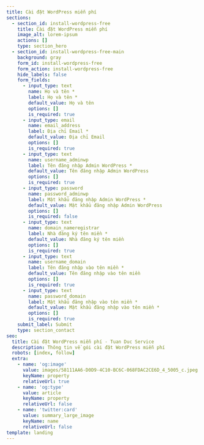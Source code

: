```yaml
---
title: Cài đặt WordPress miễn phí
sections:
  - section_id: install-wordpress-free
    title: Cài đặt WordPress miễn phí
    image_alt: lorem-ipsum
    actions: []
    type: section_hero
  - section_id: install-wordpress-free-main
    background: gray
    form_id: install-wordpress-free
    form_action: install-wordpress-free
    hide_labels: false
    form_fields:
      - input_type: text
        name: Họ và tên *
        label: Họ và tên *
        default_value: Họ và tên
        options: []
        is_required: true
      - input_type: email
        name: email_address
        label: Địa chỉ Email *
        default_value: Địa chỉ Email
        options: []
        is_required: true
      - input_type: text
        name: username_adminwp
        label: Tên đăng nhập Admin WordPress *
        default_value: Tên đăng nhập Admin WordPress
        options: []
        is_required: true
      - input_type: password
        name: password_adminwp
        label: Mật khẩu đăng nhập Admin WordPress *
        default_value: Mật khẩu đăng nhập Admin WordPress
        options: []
        is_required: false
      - input_type: text
        name: domain_nameregistrar
        label: Nhà đăng ký tên miền *
        default_value: Nhà đăng ký tên miền
        options: []
        is_required: true
      - input_type: text
        name: username_domain
        label: Tên đăng nhập vào tên miền *
        default_value: Tên đăng nhập vào tên miền
        options: []
        is_required: true
      - input_type: text
        name: password_domain
        label: Mật khẩu đăng nhập vào tên miền *
        default_value: Mật khẩu đăng nhập vào tên miền *
        options: []
        is_required: true
    submit_label: Submit
    type: section_contact
seo:
  title: Cài đặt WordPress miễn phí - Tuan Duc Service
  description: Thông tin về gói cài đặt WordPress miễn phí
  robots: [index, follow]
  extra:
    - name: 'og:image'
      value: images/58111AA6-D0D9-4C10-BC6C-068FDAC2CE6D_4_5005_c.jpeg
      keyName: property
      relativeUrl: true
    - name: 'og:type'
      value: article
      keyName: property
      relativeUrl: false
    - name: 'twitter:card'
      value: summary_large_image
      keyName: name
      relativeUrl: false
template: landing
---
```

